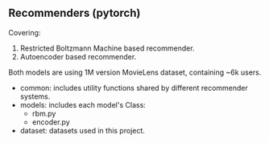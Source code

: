 ## Recommenders (pytorch)
Covering:
1. Restricted Boltzmann Machine based recommender.
2. Autoencoder based recommender.

Both models are using 1M version MovieLens dataset, containing ~6k users.

- common: includes utility functions shared by different recommender systems.
- models: includes each model's Class: 
    - rbm.py
    - encoder.py
- dataset: datasets used in this project.
